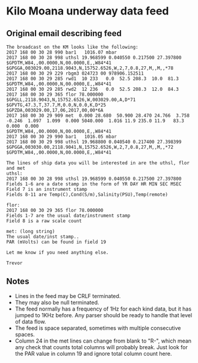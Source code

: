 # Kilo Moana underway data feed

## Original email describing feed

```
The broadcast on the KM looks like the following:
2017 168 00 30 28 990 bar1   1016.07 mbar
2017 168 00 30 28 998 uthsl 19.968599 0.040550 0.217500 27.397800
$GPDTM,W84,,00.0000,N,00.0000,E,,W84*41
$GPGGA,003029.00,2118.9043,N,15752.6526,W,2,7,0.8,27,M,,M,,*78
2017 168 00 30 29 229 rbgm3 024723 00 978906.152511
2017 168 00 30 29 285 rwd1  10 233   0.0  52.5 208.3  10.0  81.3 
$GPDTM,W84,,00.0000,N,00.0000,E,,W84*41
2017 168 00 30 29 285 rwd2  12 236   0.0  52.5 208.3  12.0  84.3 
2017 168 00 30 29 365 flor 78.000000
$GPGLL,2118.9043,N,15752.6526,W,003029.00,A,D*71
$GPVTG,47.3,T,37.7,M,0.0,N,0.0,K,D*25
$GPZDA,003029.00,17,06,2017,00,00*6A
2017 168 00 30 29 909 met  0.000 28.680  50.900 28.470 24.766  3.758 -0.246  1.097  1.099  0.000 5040.000  1.016 11.9 235.0 11.9   83.3     0.000  0.000
$GPDTM,W84,,00.0000,N,00.0000,E,,W84*41
2017 168 00 30 29 990 bar1   1016.05 mbar
2017 168 00 30 29 998 uthsl 19.968800 0.040540 0.217400 27.398399
$GPGGA,003030.00,2118.9041,N,15752.6526,W,2,7,0.8,27,M,,M,,*72
$GPDTM,W84,,00.0000,N,00.0000,E,,W84*41

The lines of ship data you will be interested in are the uthsl, flor and met
uthsl:
2017 168 00 30 28 998 uthsl 19.968599 0.040550 0.217500 27.397800
Fields 1-6 are a date stamp in the form of YR DAY HR MIN SEC MSEC
Field 7 is an instrument stamp
Fields 8-11 are Temp(C),Cond(S/m),Salinity(PSU),Temp(remote)

flor:
2017 168 00 30 29 365 flor 78.000000
Fields 1-7 are the usual date/instrument stamp
Field 8 is a raw scale count

met: (long string)
The usual date/inst stamp..
PAR (mVolts) can be found in field 19

Let me know if you need anything else.

Trevor
```

## Notes

* Lines in the feed may be CRLF terminated.
* They may also be null terminated.
* The feed normally has a frequency of 1Hz for each kind data,
but it has jumped to 1KHz before.
Any parser should be ready to handle that level of data flow.
* The feed is space separated, sometimes with multiple consecutive spaces.
* Column 24 in the met lines can change from blank to "R-",
which mean any check that counts total columns will probably break.
Just look for the PAR value in column 19 and ignore total column count here.

